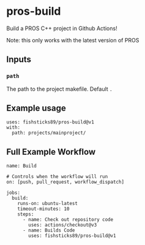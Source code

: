 # pros-build
Build a PROS C++ project in Github Actions!

Note: this only works with the latest version of PROS

## Inputs

### `path`
The path to the project makefile. Default `.`

## Example usage
```
uses: fishsticks89/pros-build@v1
with:
  path: projects/mainproject/
```

## Full Example Workflow
```
name: Build

# Controls when the workflow will run
on: [push, pull_request, workflow_dispatch]

jobs:
  build:
    runs-on: ubuntu-latest
    timeout-minutes: 10
    steps:
      - name: Check out repository code
        uses: actions/checkout@v3
      - name: Builds Code
        uses: fishsticks89/pros-build@v1
```
